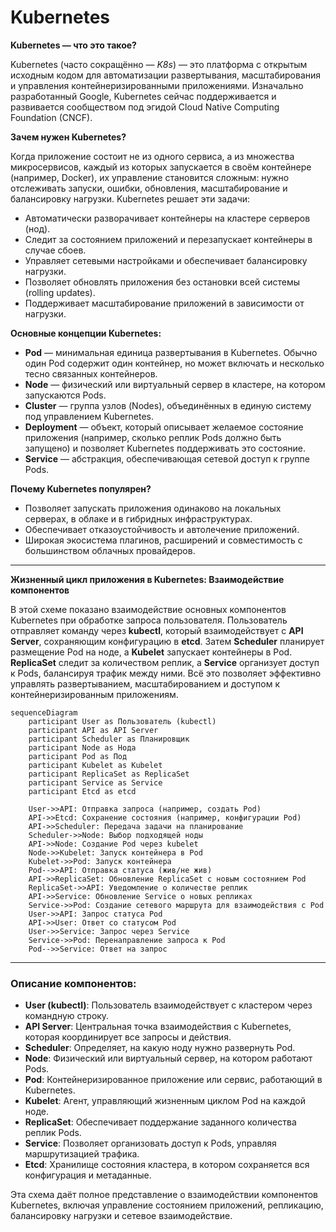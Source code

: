 # Kubernetes

**Kubernetes — что это такое?**

Kubernetes (часто сокращённо — *K8s*) — это платформа с открытым исходным кодом для автоматизации развертывания, масштабирования и управления контейнеризированными приложениями. Изначально разработанный Google, Kubernetes сейчас поддерживается и развивается сообществом под эгидой Cloud Native Computing Foundation (CNCF).

**Зачем нужен Kubernetes?**

Когда приложение состоит не из одного сервиса, а из множества микросервисов, каждый из которых запускается в своём контейнере (например, Docker), их управление становится сложным: нужно отслеживать запуски, ошибки, обновления, масштабирование и балансировку нагрузки. Kubernetes решает эти задачи:

- Автоматически разворачивает контейнеры на кластере серверов (нод).
- Следит за состоянием приложений и перезапускает контейнеры в случае сбоев.
- Управляет сетевыми настройками и обеспечивает балансировку нагрузки.
- Позволяет обновлять приложения без остановки всей системы (rolling updates).
- Поддерживает масштабирование приложений в зависимости от нагрузки.

**Основные концепции Kubernetes:**

- **Pod** — минимальная единица развертывания в Kubernetes. Обычно один Pod содержит один контейнер, но может включать и несколько тесно связанных контейнеров.
- **Node** — физический или виртуальный сервер в кластере, на котором запускаются Pods.
- **Cluster** — группа узлов (Nodes), объединённых в единую систему под управлением Kubernetes.
- **Deployment** — объект, который описывает желаемое состояние приложения (например, сколько реплик Pods должно быть запущено) и позволяет Kubernetes поддерживать это состояние.
- **Service** — абстракция, обеспечивающая сетевой доступ к группе Pods.

**Почему Kubernetes популярен?**

- Позволяет запускать приложения одинаково на локальных серверах, в облаке и в гибридных инфраструктурах.
- Обеспечивает отказоустойчивость и автолечение приложений.
- Широкая экосистема плагинов, расширений и совместимость с большинством облачных провайдеров.

---

**Жизненный цикл приложения в Kubernetes: Взаимодействие компонентов**

В этой схеме показано взаимодействие основных компонентов Kubernetes при обработке запроса пользователя. Пользователь отправляет команду через **kubectl**, который взаимодействует с **API Server**, сохраняющим конфигурацию в **etcd**. Затем **Scheduler** планирует размещение Pod на ноде, а **Kubelet** запускает контейнеры в Pod. **ReplicaSet** следит за количеством реплик, а **Service** организует доступ к Pods, балансируя трафик между ними. Всё это позволяет эффективно управлять развертыванием, масштабированием и доступом к контейнеризированным приложениям.

```mermaid
sequenceDiagram
    participant User as Пользователь (kubectl)
    participant API as API Server
    participant Scheduler as Планировщик
    participant Node as Нода
    participant Pod as Под
    participant Kubelet as Kubelet
    participant ReplicaSet as ReplicaSet
    participant Service as Service
    participant Etcd as etcd

    User->>API: Отправка запроса (например, создать Pod)
    API->>Etcd: Сохранение состояния (например, конфигурации Pod)
    API->>Scheduler: Передача задачи на планирование
    Scheduler->>Node: Выбор подходящей ноды
    API->>Node: Создание Pod через kubelet
    Node->>Kubelet: Запуск контейнера в Pod
    Kubelet->>Pod: Запуск контейнера
    Pod-->>API: Отправка статуса (жив/не жив)
    API->>ReplicaSet: Обновление ReplicaSet с новым состоянием Pod
    ReplicaSet->>API: Уведомление о количестве реплик
    API->>Service: Обновление Service о новых репликах
    Service->>Pod: Создание сетевого маршрута для взаимодействия с Pod
    User->>API: Запрос статуса Pod
    API->>User: Ответ со статусом Pod
    User->>Service: Запрос через Service
    Service->>Pod: Перенаправление запроса к Pod
    Pod-->>Service: Ответ на запрос
```

---

### Описание компонентов:

- **User (kubectl)**: Пользователь взаимодействует с кластером через командную строку.
- **API Server**: Центральная точка взаимодействия с Kubernetes, которая координирует все запросы и действия.
- **Scheduler**: Определяет, на какую ноду нужно развернуть Pod.
- **Node**: Физический или виртуальный сервер, на котором работают Pods.
- **Pod**: Контейнеризированное приложение или сервис, работающий в Kubernetes.
- **Kubelet**: Агент, управляющий жизненным циклом Pod на каждой ноде.
- **ReplicaSet**: Обеспечивает поддержание заданного количества реплик Pods.
- **Service**: Позволяет организовать доступ к Pods, управляя маршрутизацией трафика.
- **Etcd**: Хранилище состояния кластера, в котором сохраняется вся конфигурация и метаданные.

Эта схема даёт полное представление о взаимодействии компонентов Kubernetes, включая управление состоянием приложений, репликацию, балансировку нагрузки и сетевое взаимодействие.
